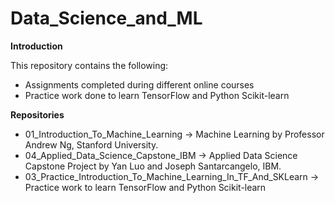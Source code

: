 # Data_Science_and_ML

**Introduction**

This repository contains the following: 

- Assignments completed during different online courses
- Practice work done to learn TensorFlow and Python Scikit-learn

**Repositories**

- 01_Introduction_To_Machine_Learning -> Machine Learning by Professor Andrew Ng, Stanford University.
- 04_Applied_Data_Science_Capstone_IBM -> Applied Data Science Capstone Project by Yan Luo and Joseph Santarcangelo, IBM.
- 03_Practice_Introduction_To_Machine_Learning_In_TF_And_SKLearn -> Practice work to learn TensorFlow and Python Scikit-learn